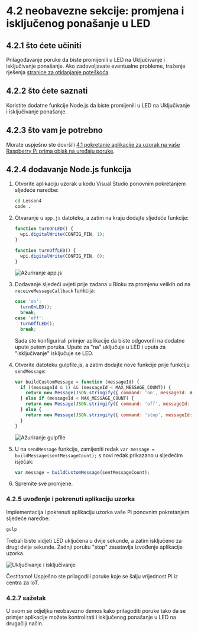 <properties
 pageTitle="Neobavezna sekcija – promjena i isključenog ponašanje u LED | Microsoft Azure"
 description="Prilagođavanje poruke da biste promijenili u LED na Uključivanje i isključivanje ponašanje."
 services="iot-hub"
 documentationCenter=""
 authors="shizn"
 manager="timlt"
 tags=""
 keywords=""/>

<tags
 ms.service="iot-hub"
 ms.devlang="multiple"
 ms.topic="article"
 ms.tgt_pltfrm="na"
 ms.workload="na"
 ms.date="10/21/2016"
 ms.author="xshi"/>

# <a name="42-optional-section-change-the-on-and-off-behavior-of-the-led"></a>4.2 neobavezne sekcije: promjena i isključenog ponašanje u LED

## <a name="421-what-you-will-do"></a>4.2.1 što ćete učiniti

Prilagođavanje poruke da biste promijenili u LED na Uključivanje i isključivanje ponašanje. Ako zadovoljavate eventualne probleme, traženje rješenja [stranice za otklanjanje poteškoća](iot-hub-raspberry-pi-kit-node-troubleshooting.md).

## <a name="422-what-you-will-learn"></a>4.2.2 što ćete saznati

Koristite dodatne funkcije Node.js da biste promijenili u LED na Uključivanje i isključivanje ponašanje.

## <a name="423-what-you-need"></a>4.2.3 što vam je potrebno

Morate uspješno ste dovršili [4.1 pokretanje aplikacije za uzorak na vaše Raspberry Pi prima oblak na uređaju poruke](iot-hub-raspberry-pi-kit-node-lesson4-send-cloud-to-device-messages.md).

## <a name="424-add-nodejs-functions"></a>4.2.4 dodavanje Node.js funkcija

1. Otvorite aplikaciju uzorak u kodu Visual Studio ponovnim pokretanjem sljedeće naredbe:

    ```bash
    cd Lesson4
    code .
    ```

2. Otvaranje u `app.js` datoteku, a zatim na kraju dodajte sljedeće funkcije:

    ```javascript
    function turnOnLED() {
      wpi.digitalWrite(CONFIG_PIN, 1);
    }

    function turnOffLED() {
      wpi.digitalWrite(CONFIG_PIN, 0);
    }
    ```

    ![Ažuriranje app.js](media/iot-hub-raspberry-pi-lessons/lesson4/updated_app_js.png)

3. Dodavanje sljedeći uvjeti prije zadana u Bloku za promjenu velikih od na `receiveMessageCallback` funkcija:

    ```javascript
    case 'on':
      turnOnLED();
      break;
    case 'off':
      turnOffLED();
      break;
    ```

    Sada ste konfigurirali primjer aplikacije da biste odgovorili na dodatne upute putem poruka. Upute za "na" uključuje u LED i uputa za "isključivanje" isključuje se LED.

4. Otvorite datoteku gulpfile.js, a zatim dodajte nove funkcije prije funkciju `sendMessage`:

    ```javascript
    var buildCustomMessage = function (messageId) {
      if ((messageId & 1) && (messageId < MAX_MESSAGE_COUNT)) {
        return new Message(JSON.stringify({ command: 'on', messageId: messageId }));
      } else if (messageId < MAX_MESSAGE_COUNT) {
        return new Message(JSON.stringify({ command: 'off', messageId: messageId }));
      } else {
        return new Message(JSON.stringify({ command: 'stop', messageId: messageId }));
      }
    }
    ```

    ![Ažuriranje gulpfile](media/iot-hub-raspberry-pi-lessons/lesson4/updated_gulpfile.png)

5. U na `sendMessage` funkcije, zamijeniti redak `var message = buildMessage(sentMessageCount);` s novi redak prikazano u sljedećim isječak:

    ```javascript
    var message = buildCustomMessage(sentMessageCount);
    ```

6. Spremite sve promjene.

### <a name="425-deploy-and-run-the-sample-application"></a>4.2.5 uvođenje i pokrenuti aplikaciju uzorka

Implementacija i pokrenuti aplikaciju uzorka vaše Pi ponovnim pokretanjem sljedeće naredbe:

```bash
gulp
```

Trebali biste vidjeti LED uključena u dvije sekunde, a zatim isključeno za drugi dvije sekunde. Zadnji poruku "stop" zaustavlja izvođenje aplikacije uzorka.

![Uključivanje i isključivanje](media/iot-hub-raspberry-pi-lessons/lesson4/gulp_on_and_off.png)

Čestitamo! Uspješno ste prilagodili poruke koje se šalju vrijednost Pi iz centra za IoT.

### <a name="427-summary"></a>4.2.7 sažetak

U ovom se odjeljku neobavezno demos kako prilagoditi poruke tako da se primjer aplikacije možete kontrolirati i isključenog ponašanje u LED na drugačiji način.

